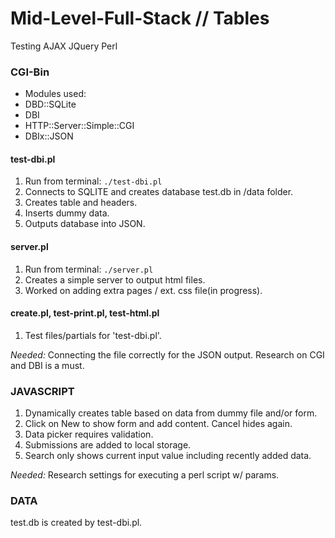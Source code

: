 # Mid-Level-Full-Stack // Tables
Testing AJAX JQuery Perl

### CGI-Bin
* Modules used:
* DBD::SQLite 
* DBI 
* HTTP::Server::Simple::CGI 
* DBIx::JSON

#### test-dbi.pl

1. Run from terminal: `./test-dbi.pl`
2. Connects to SQLITE and creates database test.db in /data folder.
3. Creates table and headers.
4. Inserts dummy data.
5. Outputs database into JSON.

#### server.pl

1. Run from terminal: `./server.pl`
2. Creates a simple server to output html files.
3. Worked on adding extra pages / ext. css file(in progress).

#### create.pl, test-print.pl, test-html.pl

1. Test files/partials for 'test-dbi.pl'.

*Needed:* Connecting the file correctly for the JSON output. Research on CGI and DBI is a must.

### JAVASCRIPT

1. Dynamically creates table based on data from dummy file and/or form. 
2. Click on New to show form and add content. Cancel hides again. 
3. Data picker requires validation.
4. Submissions are added to local storage.
5. Search only shows current input value including recently added data.

*Needed:* Research settings for executing a perl script w/ params.

### DATA 

test.db is created by test-dbi.pl.


